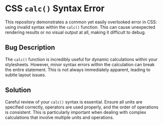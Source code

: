 # CSS `calc()` Syntax Error

This repository demonstrates a common yet easily overlooked error in CSS: using invalid syntax within the `calc()` function.  This can cause unexpected rendering results or no visual output at all, making it difficult to debug.

## Bug Description
The `calc()` function is incredibly useful for dynamic calculations within your stylesheets. However, minor syntax errors within the calculation can break the entire statement.  This is not always immediately apparent, leading to subtle layout issues.

## Solution
Careful review of your `calc()` syntax is essential. Ensure all units are specified correctly, operators are used properly, and the order of operations is consistent. This is particularly important when dealing with complex calculations that involve multiple units and operations.